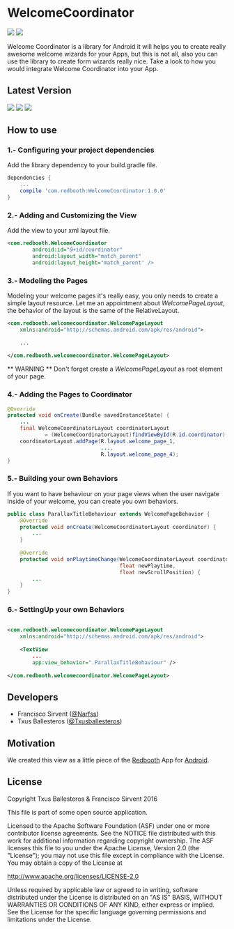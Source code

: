 WelcomeCoordinator
==================

![](assets/welcome_demo.gif)  ![](assets/onboarding_demo.gif)

Welcome Coordinator is a library for Android it will helps you to create really awesome welcome wizards for your Apps, but this is not all, also you can use the library to create form wizards really nice. Take a look to how you would integrate Welcome Coordinator into your App. 

## Latest Version

![](https://img.shields.io/badge/platform-android-green.svg) ![](https://img.shields.io/badge/Min%20SDK-14-green.svg) ![](https://img.shields.io/badge/Licence-Apache%20v2-green.svg)


## How to use

### 1.- Configuring your project dependencies

Add the library dependency to your build.gradle file.

```groovy
dependencies {
    ...
    compile 'com.redbooth:WelcomeCoordinator:1.0.0'
}
```

### 2.- Adding and Customizing the View

Add the view to your xml layout file.

```xml
<com.redbooth.WelcomeCoordinator
        android:id="@+id/coordinator"
        android:layout_width="match_parent"
        android:layout_height="match_parent' />
```

### 3.- Modeling the Pages

Modeling your welcome pages it's really easy, you only needs to create a simple layout resource. Let me an appointment about _WelcomePageLayout_, the behavior of the layout is the same of the RelativeLayout. 

```xml
<com.redbooth.welcomecoordinator.WelcomePageLayout
    xmlns:android="http://schemas.android.com/apk/res/android">
    
    ...
    
</com.redbooth.welcomecoordinator.WelcomePageLayout>
```

** WARNING ** Don't forget create a _WelcomePageLayout_ as root element of your page.

### 4.- Adding the Pages to Coordinator

```java
@Override
protected void onCreate(Bundle savedInstanceState) {
    ...
    final WelcomeCoordinatorLayout coordinatorLayout 
            = (WelcomeCoordinatorLayout)findViewById(R.id.coordinator); 
    coordinatorLayout.addPage(R.layout.welcome_page_1,
                              ...,
                              R.layout.welcome_page_4);
}
```

### 5.- Building your own Behaviors

If you want to have behaviour on your page views when the user navigate inside of your welcome, you can create you own behaviors.

```java
public class ParallaxTitleBehaviour extends WelcomePageBehavior {
    @Override
    protected void onCreate(WelcomeCoordinatorLayout coordinator) {
        ...
    }
    
    @Override
    protected void onPlaytimeChange(WelcomeCoordinatorLayout coordinator,
                                    float newPlaytime,
                                    float newScrollPosition) {
        ...
    }
}
```

### 6.- SettingUp your own Behaviors

```xml

<com.redbooth.welcomecoordinator.WelcomePageLayout
    xmlns:android="http://schemas.android.com/apk/res/android">
    
    <TextView
        ...
        app:view_behavior=".ParallaxTitleBehaviour" />
            
</com.redbooth.welcomecoordinator.WelcomePageLayout>
```

## Developers

* Francisco Sirvent ([@Narfss](https://github.com/narfss))
* Txus Ballesteros ([@Txusballesteros](https://github.com/txusballesteros))

## Motivation

We created this view as a little piece of the [Redbooth](https://redbooth.com/) App for [Android](https://play.google.com/store/apps/details?id=com.redbooth).


## License

Copyright Txus Ballesteros & Francisco Sirvent 2016

This file is part of some open source application.

Licensed to the Apache Software Foundation (ASF) under one
or more contributor license agreements.  See the NOTICE file
distributed with this work for additional information
regarding copyright ownership.  The ASF licenses this file
to you under the Apache License, Version 2.0 (the
"License"); you may not use this file except in compliance
with the License.  You may obtain a copy of the License at

  http://www.apache.org/licenses/LICENSE-2.0

Unless required by applicable law or agreed to in writing,
software distributed under the License is distributed on an
"AS IS" BASIS, WITHOUT WARRANTIES OR CONDITIONS OF ANY
KIND, either express or implied.  See the License for the
specific language governing permissions and limitations
under the License.
